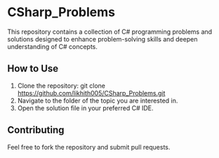 # CSharp_Problems

This repository contains a collection of C# programming problems and solutions designed to enhance problem-solving skills and deepen understanding of C# concepts.

## How to Use

1. Clone the repository: git clone https://github.com/likhith005/CSharp_Problems.git
2. Navigate to the folder of the topic you are interested in.
3. Open the solution file in your preferred C# IDE.

## Contributing

Feel free to fork the repository and submit pull requests.

